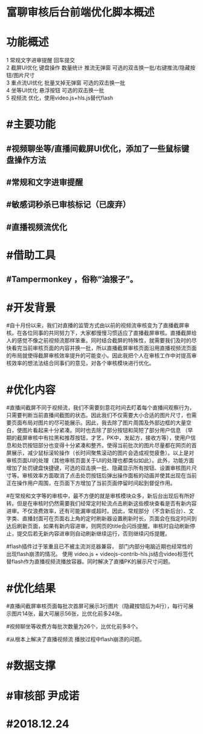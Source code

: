 # 富聊审核后台前端优化脚本概述

功能概述 
=======
1 常规文字进审提醒 回车提交   
2 截屏UI优化 键盘操作 数量统计 推流无弹窗 可选的双击换一批/右键推流/隐藏按钮/图片尺寸   
3 重点流UI优化 批量叉掉无弹窗 可选的双击换一批  
4 坐等UI优化 悬浮按钮 可选的双击换一批   
5 视频流 优化，使用video.js+hls.js替代flash  

#主要功能
========

#视频聊坐等/直播间截屏UI优化，添加了一些鼠标键盘操作方法
------

#常规和文字进审提醒
------

#敏感词秒杀已审核标记（已废弃）
------

#直播视频流优化
------
#借助工具
=========
#Tampermonkey ，俗称“油猴子”。
--------
#开发背景
=======
#自十月份以来，我们对直播的监管方式由以前的视频流审核变为了直播截屏审核。在各位同事的共同努力下，大家都慢慢习惯适应了直播截屏审核。直播截屏给人的感觉不像之前视频流那样笨重。同时结合截屏的特殊性，就需要我们及时的尽快看完当前审核页面的内容并换一批，所以直播截屏审核页面沿用直播视频流页面的布局就使得截屏审核效率提升的可能变小。因此我把个人在审核工作中对提高审核效率的想法法结合同事们的意见，对各个审核模块进行优化。

#优化内容
========

#直播间截屏不同于视频流，我们不需要刻意花时间去盯着每个直播间观察行为，只需要判断当前直播间截图的状态。因此我们不仅需要大小合适的图片尺寸，也需要页面布局对图片的尽可能展示。因此，我去除了图片周围及外部边框的大量空白，使图片看起来十分紧凑。同时也去除了部分按钮和简短了部分用户信息 （早期的截屏审核中有拉黑和推荐按钮，才艺，PK中，发起方，接收方等），使用户信息和处罚按钮部分也变得十分紧凑和整齐。使得当前批次的图片尽量都在网页的首屏展示，减少鼠标滚轮操作（长时间聚焦滚动的图片会造成视觉疲惫）。以上是对审核页面UI的处理（其他审核页面关于UI的处理也都类似如此）。此外，功能方面增加了处罚键盘快捷键，可选的双击换一批、隐藏显示所有按钮、设置审核图片尺寸等。审核效率方面取消了点击处罚按钮后弹出操作面板的动画并使其出现在当前正在操作用户周围，在页面下方增加了当前页面停留时间起到督促作用。

#在常规和文字等的审核中，最不方便的就是审核模块众多，新后台出现后有所好转。但是在审核时仍然需要我们经常定时轮流点击刷新这些模块查看是否有新内容进审。不仅浪费效率，还有可能漏审或超时。因此，常规部分（不含新后台）、文字类、直播封面可在页面右上角的定时刷新器设置刷新时长，页面会在指定时间到达后刷新页面，如果有新内容进审，则网页的title会闪烁提醒。审核时自动刷新停止，提交后若无新内容进审则自动刷新继续运行，否则继续闪烁提醒。

#flash插件过于笨重且已不被主流浏览器兼容， 部门内部分电脑近期也经常性的出现flash崩溃的情况。 使用 video.js + videojs-contrib-hls.js结合video标签代替flash作为直播视频流播放容器。同时解决了直播PK的展示尺寸问题。

#优化结果
========
#直播间截屏审核页面每批次首屏可展示3行图片（隐藏按钮后为4行），每行可展示图片14张，最大可展示56张，比优化前多24张。

#视频聊坐等收费方每批次数量为26个，比优化前多8个。  

#从根本上解决了直播视频流 播放过程中flash崩溃的问题。

#数据支撑
========


#审核部 尹成诺
========
#2018.12.24
========

